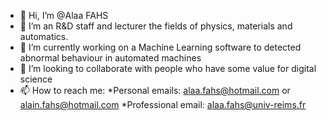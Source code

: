 - 👋 Hi, I’m @Alaa FAHS
- 👀 I’m an R&D staff and lecturer the fields of physics, materials and automatics. 
- 🌱 I’m currently working on a Machine Learning software to detected abnormal behaviour in automated machines
- 💞️ I’m looking to collaborate with people who have some value for digital science
- 📫 How to reach me:
                      *Personal emails: alaa.fahs@hotmail.com or alain.fahs@hotmail.com
                      *Professional email: alaa.fahs@univ-reims.fr
<!---
AlaaFahs/AlaaFahs is a ✨ special ✨ repository because its `README.md` (this file) appears on your GitHub profile.
You can click the Preview link to take a look at your changes.
--->
